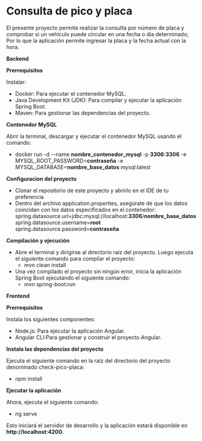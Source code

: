 # Consulta de pico y placa


El presente proyecto permite realizar la consulta por número de placa y comprobar si un vehículo puede circular en una fecha o día determinado; Por lo que la aplicación permite ingresar la placa y la fecha actual con la hora.

**Backend**

**Prerrequisitos**

Instalar:
- Docker: Para ejecutar el contenedor MySQL.
- Java Development Kit (JDK): Para compilar y ejecutar la aplicación Spring Boot.
- Maven: Para gestionar las dependencias del proyecto.

**Contenedor MySQL**

Abrir la terminal, descargar y ejecutar el contenedor MySQL usando el comando:
  - docker run -d --name **nombre_contenedor_mysql** -p **3306:3306** -e MYSQL_ROOT_PASSWORD=**contraseña** -e MYSQL_DATABASE=**nombre_base_datos** mysql:latest
  
**Configuracion del proyecto**

- Clonar el repositorio de este proyecto y abrirlo en el IDE de tu preferencia
- Dentro del archivo application.properties, asegúrate de que los datos coincidan con los datos especificados en el contenedor:
     spring.datasource.url=jdbc:mysql://localhost:**3306**/**nombre_base_datos**
     spring.datasource.username=**root**
     spring.datasource.password=**contraseña**
   
**Compilación y ejecución**
- Abre el terminal y dirigirse al directorio raíz del proyecto. Luego ejecuta el siguiente comando para compilar el proyecto:
    - mvn clean install
- Una vez compilado el proyecto sin ningún error, inicia la aplicación Spring Boot ejecutando el siguiente comando:
    - mvn spring-boot:run

**Frontend**

**Prerrequisitos**

Instala los siguientes componentes:

- Node.js: Para ejecutar la aplicación Angular.
- Angular CLI:Para gestionar y construir el proyecto Angular.

**Instala las dependencias del proyecto**

Ejecuta el siguiente comando en la raíz del directorio del proyecto denominado check-pico-placa:
  - npm install

**Ejecutar la aplicación**

Ahora, ejecuta el siguiente comando:
  - ng serve

Esto iniciará el servidor de desarrollo y la aplicación estará disponible en **http://localhost:4200.**
